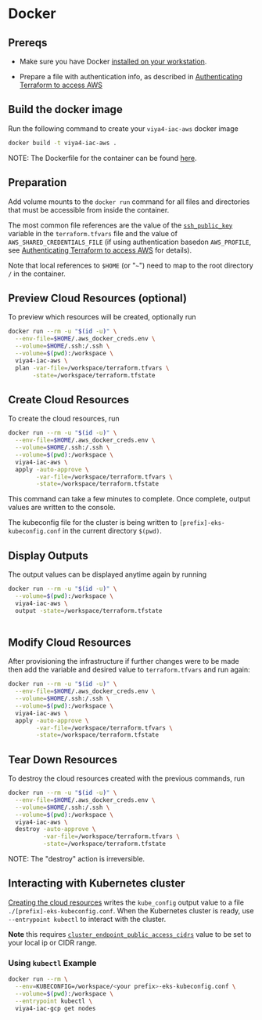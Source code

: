 # Docker

## Prereqs

- Make sure you have Docker [installed on your workstation](../../README.md#docker).

- Prepare a file with authentication info, as described in [Authenticating Terraform to access AWS](./TerraformAWSAuthentication.md)

## Build the docker image

Run the following command to create your `viya4-iac-aws` docker image

```bash
docker build -t viya4-iac-aws .
```

NOTE: The Dockerfile for the container can be found [here](Dockerfile).

## Preparation

Add volume mounts to the `docker run` command for all files and directories that must be accessible from inside the container.

The most common file references are the value of the [`ssh_public_key`](./CONFIG-VARS.md#reuired-variables) variable in the `terraform.tfvars` file and the value of `AWS_SHARED_CREDENTIALS_FILE` (if using authentication basedon `AWS_PROFILE`, see [Authenticating Terraform to access AWS](./TerraformAWSAuthentication.md) for details).

Note that local references to `$HOME` (or "`~`") need to map to the root directory `/` in the container.

## Preview Cloud Resources (optional)

To preview which resources will be created, optionally run

```bash
docker run --rm -u "$(id -u)" \
  --env-file=$HOME/.aws_docker_creds.env \
  --volume=$HOME/.ssh:/.ssh \
  --volume=$(pwd):/workspace \
  viya4-iac-aws \
  plan -var-file=/workspace/terraform.tfvars \
       -state=/workspace/terraform.tfstate  
```

## Create Cloud Resources

To create the cloud resources, run

```bash
docker run --rm -u "$(id -u)" \
  --env-file=$HOME/.aws_docker_creds.env \
  --volume=$HOME/.ssh:/.ssh \
  --volume=$(pwd):/workspace \
  viya4-iac-aws \
  apply -auto-approve \
        -var-file=/workspace/terraform.tfvars \
        -state=/workspace/terraform.tfstate 
```
This command can take a few minutes to complete. Once complete, output values are written to the console.

The kubeconfig file for the cluster is being written to `[prefix]-eks-kubeconfig.conf` in the current directory `$(pwd)`.

## Display Outputs

The output values can be displayed anytime again by running

```bash
docker run --rm -u "$(id -u)" \
  --volume=$(pwd):/workspace \
  viya4-iac-aws \
  output -state=/workspace/terraform.tfstate 
 
```

## Modify Cloud Resources

After provisioning the infrastructure if further changes were to be made then add the variable and desired value to `terraform.tfvars` and run again:

```bash
docker run --rm -u "$(id -u)" \
  --env-file=$HOME/.aws_docker_creds.env \
  --volume=$HOME/.ssh:/.ssh \
  --volume=$(pwd):/workspace \
  viya4-iac-aws \
  apply -auto-approve \
        -var-file=/workspace/terraform.tfvars \
        -state=/workspace/terraform.tfstate 
```


## Tear Down Resources 

To destroy the cloud resources created with the previous commands, run

```bash
docker run --rm -u "$(id -u)" \
  --env-file=$HOME/.aws_docker_creds.env \
  --volume=$HOME/.ssh:/.ssh \
  --volume=$(pwd):/workspace \
  viya4-iac-aws \
  destroy -auto-approve \
          -var-file=/workspace/terraform.tfvars \
          -state=/workspace/terraform.tfstate
```
NOTE: The "destroy" action is irreversible.

## Interacting with Kubernetes cluster

[Creating the cloud resources](#create-cloud-resources) writes the `kube_config` output value to a file `./[prefix]-eks-kubeconfig.conf`. When the Kubernetes cluster is ready, use `--entrypoint kubectl` to interact with the cluster.

**Note** this requires [`cluster_endpoint_public_access_cidrs`](../CONFIG-VARS.md#admin-access) value to be set to your local ip or CIDR range.

### Using `kubectl` Example

```bash
docker run --rm \
  --env=KUBECONFIG=/workspace/<your prefix>-eks-kubeconfig.conf \
  --volume=$(pwd):/workspace \
  --entrypoint kubectl \
  viya4-iac-gcp get nodes 

```
